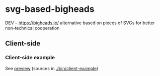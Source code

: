# svg-based-bigheads
DEV – https://bigheads.io/ alternative based on pieces of SVGs for better non-technical cooperation

## Client-side

### Client-side example
See [preview](https://refined-github-html-preview.kidonng.workers.dev/IndigoMultimediaTeam/svg-based-bigheads/raw/dev-1.0.Sx/dist/index.html) (sources in [./bin/client-example](./dist/client-example/))